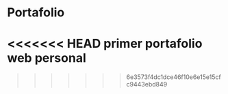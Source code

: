 # Portafolio
<<<<<<< HEAD
primer portafolio web personal 
=======
>>>>>>> 6e3573f4dc1dce46f10e6e15e15cfc9443ebd849
